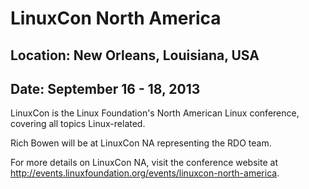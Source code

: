 # LinuxCon North America
## Location: New Orleans, Louisiana, USA
## Date: September 16 - 18, 2013

LinuxCon is the Linux Foundation's North American Linux conference, covering all topics Linux-related.

Rich Bowen will be at LinuxCon NA representing the RDO team.

For more details on LinuxCon NA, visit the conference website at
<http://events.linuxfoundation.org/events/linuxcon-north-america>.

